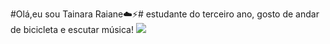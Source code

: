 #Olá,eu sou Tainara Raiane:cloud::zap:#
estudante do terceiro ano,
gosto de andar de bicicleta e escutar música!
![](https://i.pinimg.com/originals/ef/db/c7/efdbc7d1803e1da280f9957c9dd13508.gif)
